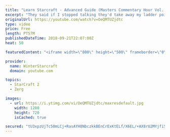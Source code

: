 ```yaml
---
title: "Learn Starcraft - Advanced Guide (Masters Commentary Hour Vol. 1)"
excerpt: "They said if I stopped talking they'd take away my ladder points. Next one I upload will have more terran/toss blame RNGesus."
originalUrl: https://youtube.com/watch?v=OeQMTUZjdtc
type: video
price: Free
length: PT57M
publishedDateTime: 2018-09-21T22:07:00Z
heat: 50

featuredContent: "<iframe width=\"800\" height=\"500\" frameborder=\"0\" src=\"https://www.youtube.com/embed/OeQMTUZjdtc\" allow=\"accelerometer; autoplay; encrypted-media; gyroscope; picture-in-picture\" allowfullscreen></iframe>"

provider:
  name: WinterStarcraft
  domain: youtube.com

topics:
  - StarCraft 2
  - Zerg

images:
  - url: https://i.ytimg.com/vi/OeQMTUZjdtc/maxresdefault.jpg
    width: 1280
    height: 720
    isCached: true

secured: "tU3xpzUjTc50mLCj+RasAYH8NbczkkBEnCrExKtELf/X6EL/+AX8rU2MYjfi5jm/goglvtW8GrLKNg2HoPQ4eBwof1Kg3ChFHY+v79kUfSO52NgXD/J2mtipMoVCTtUtsK/fNgzg9/jHWV2rxsvXMKeFT4Gtq3A/IIEf3WOS2gQXO1yIA470fVv/ompNx6epJHlaL2G9Ol9mP3Uk/ypHWfdEpFWhzMdfrknoNB+lYxnzTyLzVy1g9szropLgesxJ6Us9et7aniINHhp0EY5K8H01pMMynWCVQ3x5IErjv+Z+NUrxu79htq2YRLS4hrV68s9F4YM2SpK3l7ruWFYxM1rpsjPrCJf7dRTlm+MG39SxO9UaZVNXZXRMk1FYQa4euiVtTQQYoW1ui+U+sTgu/w2DaCnVS3/M3PV6YuHkKk4=;q2f5wE9ZsrT2xhHDEx53zA=="
---
```



